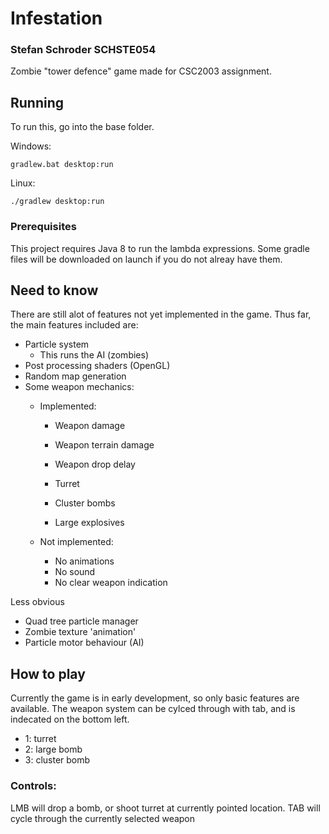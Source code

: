 # Infestation
### Stefan Schroder SCHSTE054

Zombie "tower defence" game made for CSC2003 assignment.

## Running

To run this, go into the base folder.

Windows:
```
gradlew.bat desktop:run
```

Linux:
```
./gradlew desktop:run
```

### Prerequisites

This project requires Java 8 to run the lambda expressions.
Some gradle files will be downloaded on launch if you do not alreay have them.

## Need to know

There are still alot of features not yet implemented in the game.
Thus far, the main features included are:
* Particle system
    * This runs the AI (zombies)
* Post processing shaders (OpenGL)
* Random map generation
* Some weapon mechanics:
    * Implemented:
        * Weapon damage
        * Weapon terrain damage
        * Weapon drop delay

        * Turret
        * Cluster bombs
        * Large explosives

    * Not implemented:
        * No animations
        * No sound
        * No clear weapon indication

Less obvious
* Quad tree particle manager
* Zombie texture 'animation'
* Particle motor behaviour (AI)

## How to play

Currently the game is in early development, so only basic features are available.
The weapon system can be cylced through with tab, and is indecated on the bottom left.

* 1: turret
* 2: large bomb
* 3: cluster bomb

### Controls:
LMB will drop a bomb, or shoot turret at currently pointed location.
TAB will cycle through the currently selected weapon
